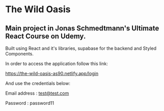 # The Wild Oasis

## Main project in Jonas Schmedtmann's Ultimate React Course on Udemy.

Built using React and it's libraries, supabase for the backend and Styled Components.

In order to access the application follow this link:

https://the-wild-oasis-as90.netlify.app/login

And use the credentials below:

Email address : test@test.com

Password : password11
